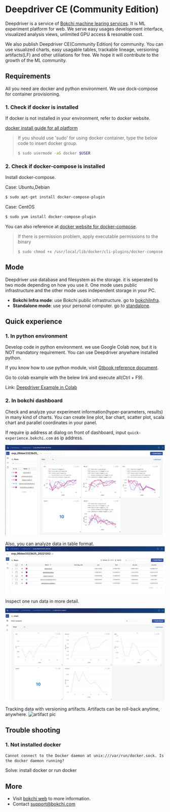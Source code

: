 # Deepdriver CE (Community Edition)
Deepdriver is a service of [Bokchi machine learing services](https://bokchi.com). It is ML experiment platform for web.
We serve easy usages development interface, visualized analysis views, unlimited GPU access & resonable cost.

We also publish Deepdriver CE(Community Edition) for community. You can use visualized charts, easy usagable tables, trackable lineage, versioning artifacts(LF) and other utiliations for free.
We hope it will contribute to the growth of the ML community.





## Requirements

All you need are docker and python environment. We use dock-compose for container provisioning.

### 1. Check if docker is installed

If docker is not installed in your environment, refer to docker website.

 [docker install guide for all platform](https://docs.docker.com/engine/install/)

> If you should use 'sudo' for using docker container, type the below code to insert docker group.
>
> ```bash
> $ sudo usermode -aG docker $USER
> ```

### 2. Check if docker-compose is installed

Install docker-compose. 

Case: Ubuntu,Debian

```bash 
$ sudo apt-get install docker-compose-plugin

```

Case: CentOS

```bash
$ sudo yum install docker-compose-plugin

```

You can also reference at [docker website for docker-compose](https://docs.docker.com/compose/install/).

> If there is permission problem, apply executable permissions to the binary
>
> ```
> $ sudo chmod +x /usr/local/lib/docker/cli-plugins/docker-compose
> ```
>
> 



## Mode

Deepdriver use database and filesystem as the storage. it is seperated to two mode depending on how you use it. One mode uses public infrastructure and the other mode uses independent storage in your PC.

- **Bokchi Infra mode**: use Bokchi public infrastructure. go to [bokchiInfra](./bokchiInfra).
- **Standalone mode**: use your personal computer. go to [standalone](./standalone).





## Quick experience

### 1. In python environment

Develop code in python environment. we use Google Colab now, but it is NOT mandatory requirement. You can use Deepdriver anywhare installed python.

If you know how to use python module, visit [Gtbook reference document](https://bokchi.gitbook.io/deepdriver-ce/).

Go to colab example with the belew link and execute all(Ctrl + F9).

 Link: [Deepdriver Example in Colab](https://colab.research.google.com/github/molabokchi/bokchi_open_lab/blob/main/deepdriver.ipynb)



### 2. In bokchi dashboard

Check and analyze your experiment information(hyper-parameters, results) in many kind of charts. You can create line plot, bar chart, scatter plot, scala chart and parallel coordinates in your panel.

If require ip address at dialog on front of dashboard, input `quick-experience.bokchi.com` as ip address. 

 ![exp_chart pic](https://github.com/molabokchi/deepdriver_ce/blob/3b6e9346f1b1bab8ddc07ebe839b8d1c6b28e306/etc/pic/exper_charts1.png)

Also, you can analyze data in table format.
![exp_table pic](https://github.com/molabokchi/deepdriver_ce/blob/3b6e9346f1b1bab8ddc07ebe839b8d1c6b28e306/etc/pic/exper_table.png)

Inspect one run data in more detail.

![run_chart pic](https://github.com/molabokchi/deepdriver_ce/blob/3b6e9346f1b1bab8ddc07ebe839b8d1c6b28e306/etc/pic/run_charts1.png)

Tracking data with versioning artifacts. Artifacts can be roll-back anytime, anywhere. 
 ![artifact pic](arti_overview.png)



## Trouble shooting

### 1. Not installed docker

```
Cannot connect to the Docker daemon at unix:///var/run/docker.sock. Is the docker daemon running?
```

Solve: install docker or run docker 



## More

- Visit [bokchi web](https://bokchi.com) to more information.
- Contact <support@bokchi.com>



